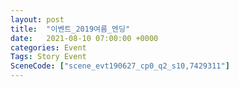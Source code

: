 ```yaml
---
layout: post
title:  "이벤트_2019여름_엔딩"
date:   2021-08-10 07:00:00 +0000
categories: Event
Tags: Story Event
SceneCode: ["scene_evt190627_cp0_q2_s10,7429311"]
---
```

